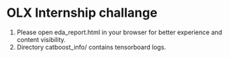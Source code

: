 # OLX Internship challange

1. Please open eda_report.html in your browser for better experience and content visibility.
2. Directory catboost_info/ contains tensorboard logs.

